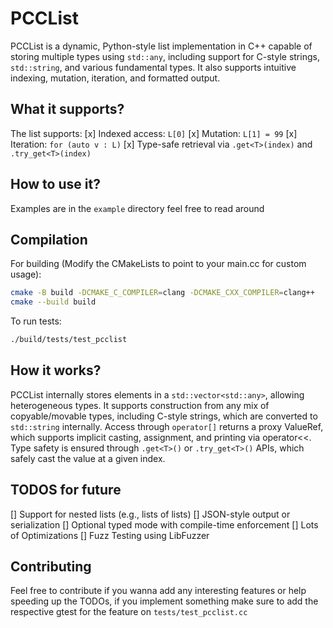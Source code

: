 # PCCList

PCCList is a dynamic, Python-style list implementation in C++ capable of storing multiple types using `std::any`, including support for C-style strings, `std::string`, and various fundamental types. It also supports intuitive indexing, mutation, iteration, and formatted output.

## What it supports?

The list supports:
[x] Indexed access: `L[0]`
[x] Mutation: `L[1] = 99`
[x] Iteration: `for (auto v : L)`
[x] Type-safe retrieval via `.get<T>(index)` and `.try_get<T>(index)`

## How to use it?

Examples are in the `example` directory feel free to read around

## Compilation

For building (Modify the CMakeLists to point to your main.cc for custom usage):

```bash
cmake -B build -DCMAKE_C_COMPILER=clang -DCMAKE_CXX_COMPILER=clang++
cmake --build build
```

To run tests:

```bash
./build/tests/test_pcclist
```

## How it works?

PCCList internally stores elements in a `std::vector<std::any>`, allowing heterogeneous types. It supports construction from any mix of copyable/movable types, including C-style strings, which are converted to `std::string` internally. Access through `operator[]` returns a proxy ValueRef, which supports implicit casting, assignment, and printing via operator<<. Type safety is ensured through `.get<T>()` or `.try_get<T>()` APIs, which safely cast the value at a given index.

## TODOS for future

[] Support for nested lists (e.g., lists of lists)
[] JSON-style output or serialization
[] Optional typed mode with compile-time enforcement
[] Lots of Optimizations
[] Fuzz Testing using LibFuzzer

## Contributing

Feel free to contribute if you wanna add any interesting features or help speeding up the TODOs, if you implement something make sure to add the respective gtest for the feature on `tests/test_pcclist.cc`
